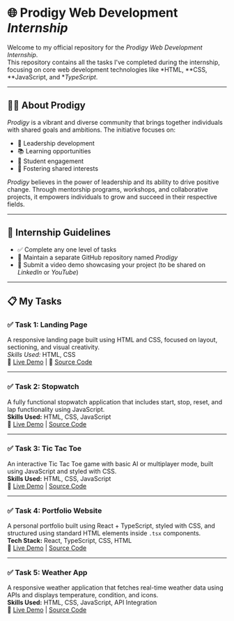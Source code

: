 # 🌐 Prodigy Web Development *Internship*

Welcome to my official repository for the *Prodigy Web Development Internship*.  
This repository contains all the tasks I've completed during the internship, focusing on core web development technologies like *HTML, **CSS, **JavaScript, and **TypeScript*.

---

## 👨‍🏫 About Prodigy

*Prodigy* is a vibrant and diverse community that brings together individuals with shared goals and ambitions. The initiative focuses on:

- 🚀 Leadership development  
- 📚 Learning opportunities  
- 🤝 Student engagement  
- 🌱 Fostering shared interests

*Prodigy* believes in the power of leadership and its ability to drive positive change. Through mentorship programs, workshops, and collaborative projects, it empowers individuals to grow and succeed in their respective fields.

---

## 📌 Internship Guidelines

- ✅ Complete any one level of tasks  
- 📁 Maintain a separate GitHub repository named *Prodigy*  
- 🎥 Submit a video demo showcasing your project (to be shared on *LinkedIn* or *YouTube*)

---

## 📋 My Tasks

### ✅ Task 1: Landing Page

A responsive landing page built using HTML and CSS, focused on layout, sectioning, and visual creativity.  
*Skills Used:* HTML, CSS  
🔗 [Live Demo](#) | 📂 [Source Code](https://github.com/Nancy6394/PRODIGY/tree/0cd66f553560ee28606228871031d19dc9991911/Task%201%20Landing%20Page)

---

### ✅ Task 2: Stopwatch

A fully functional stopwatch application that includes start, stop, reset, and lap functionality using JavaScript.  
**Skills Used:** HTML, CSS, JavaScript  
🔗 [Live Demo](#) | [Source Code](https://github.com/Nancy6394/PRODIGY/tree/d4c965a87ac230f141070be831cfd3376e14bb16/Task%202%20Stopwatch)

---

### ✅ Task 3: Tic Tac Toe

An interactive Tic Tac Toe game with basic AI or multiplayer mode, built using JavaScript and styled with CSS.  
**Skills Used:** HTML, CSS, JavaScript  
🔗 [Live Demo](#) | [Source Code](https://github.com/Nancy6394/PRODIGY/tree/d4c965a87ac230f141070be831cfd3376e14bb16/Task%203%20Tic-Tac-Teo)

---

### ✅ Task 4: Portfolio Website

A personal portfolio built using React + TypeScript, styled with CSS, and structured using standard HTML elements inside `.tsx` components.  
**Tech Stack:** React, TypeScript, CSS, HTML  
🔗 [Live Demo](#) | [Source Code](https://github.com/Nancy6394/PRODIGY/tree/e0b368386bea26c1e56a6b6ebdf5b44fccc2f039/Task%204%20Personal%20portfolio%20website)

---

### ✅ Task 5: Weather App

A responsive weather application that fetches real-time weather data using APIs and displays temperature, condition, and icons.  
**Skills Used:** HTML, CSS, JavaScript, API Integration  
🔗 [Live Demo](#) | [Source Code](https://github.com/Nancy6394/PRODIGY/tree/0cd66f553560ee28606228871031d19dc9991911/Task%201%20Landing%20Page)



